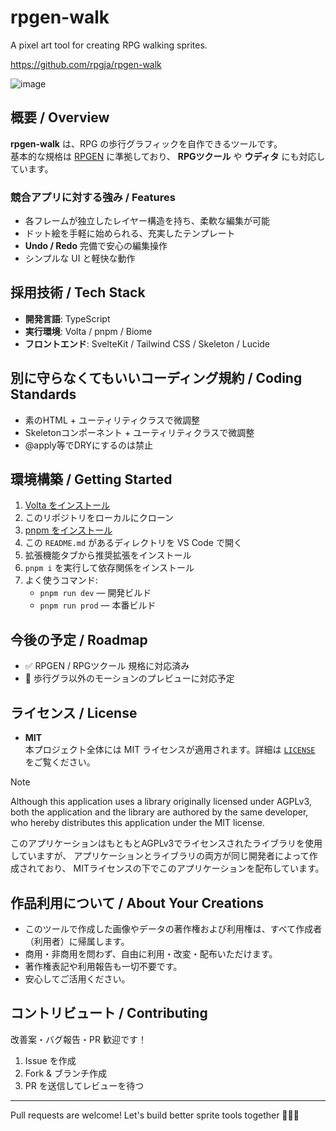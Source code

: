 # rpgen-walk

A pixel art tool for creating RPG walking sprites.

https://github.com/rpgja/rpgen-walk

![image](https://github.com/user-attachments/assets/8705c4d1-8a57-4092-b74c-1bffe0335935)


## 概要 / Overview

**rpgen-walk** は、RPG の歩行グラフィックを自作できるツールです。  
基本的な規格は [RPGEN](https://rpgen.org/) に準拠しており、 **RPGツクール** や **ウディタ** にも対応しています。

### 競合アプリに対する強み / Features

- 各フレームが独立したレイヤー構造を持ち、柔軟な編集が可能
- ドット絵を手軽に始められる、充実したテンプレート
- **Undo / Redo** 完備で安心の編集操作
- シンプルな UI と軽快な動作

## 採用技術 / Tech Stack

- **開発言語**: TypeScript  
- **実行環境**: Volta / pnpm / Biome  
- **フロントエンド**: SvelteKit / Tailwind CSS / Skeleton / Lucide

## 別に守らなくてもいいコーディング規約 / Coding Standards

- 素のHTML + ユーティリティクラスで微調整
- Skeletonコンポーネント + ユーティリティクラスで微調整
- @apply等でDRYにするのは禁止

## 環境構築 / Getting Started

1. [Volta をインストール](https://docs.volta.sh/guide/getting-started)
2. このリポジトリをローカルにクローン
3. [pnpm をインストール](https://pnpm.io/ja/installation)
4. この `README.md` があるディレクトリを VS Code で開く
5. 拡張機能タブから推奨拡張をインストール
7. `pnpm i` を実行して依存関係をインストール
8. よく使うコマンド:
   - `pnpm run dev` — 開発ビルド
   - `pnpm run prod` — 本番ビルド

## 今後の予定 / Roadmap

- ✅ RPGEN / RPGツクール 規格に対応済み
- 🚧 歩行グラ以外のモーションのプレビューに対応予定

## ライセンス / License

- **MIT**  
  本プロジェクト全体には MIT ライセンスが適用されます。詳細は [`LICENSE`](./LICENSE) をご覧ください。

> [!NOTE]
> Although this application uses a library originally licensed under AGPLv3,
> both the application and the library are authored by the same developer,
> who hereby distributes this application under the MIT license.
> 
> このアプリケーションはもともとAGPLv3でライセンスされたライブラリを使用していますが、
> アプリケーションとライブラリの両方が同じ開発者によって作成されており、
> MITライセンスの下でこのアプリケーションを配布しています。

## 作品利用について / About Your Creations

- このツールで作成した画像やデータの著作権および利用権は、すべて作成者（利用者）に帰属します。
- 商用・非商用を問わず、自由に利用・改変・配布いただけます。
- 著作権表記や利用報告も一切不要です。
- 安心してご活用ください。

## コントリビュート / Contributing

改善案・バグ報告・PR 歓迎です！

1. Issue を作成
2. Fork & ブランチ作成
3. PR を送信してレビューを待つ

---

Pull requests are welcome! Let's build better sprite tools together 🧙‍♀️✨
